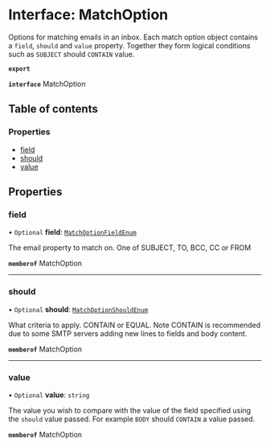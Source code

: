 # Interface: MatchOption

Options for matching emails in an inbox. Each match option object contains a `field`, `should` and `value` property. Together they form logical conditions such as `SUBJECT` should `CONTAIN` value.

**`export`**

**`interface`** MatchOption

## Table of contents

### Properties

- [field](MatchOption.md#field)
- [should](MatchOption.md#should)
- [value](MatchOption.md#value)

## Properties

### field

• `Optional` **field**: [`MatchOptionFieldEnum`](../enums/MatchOptionFieldEnum.md)

The email property to match on. One of SUBJECT, TO, BCC, CC or FROM

**`memberof`** MatchOption

___

### should

• `Optional` **should**: [`MatchOptionShouldEnum`](../enums/MatchOptionShouldEnum.md)

What criteria to apply. CONTAIN or EQUAL. Note CONTAIN is recommended due to some SMTP servers adding new lines to fields and body content.

**`memberof`** MatchOption

___

### value

• `Optional` **value**: `string`

The value you wish to compare with the value of the field specified using the `should` value passed. For example `BODY` should `CONTAIN` a value passed.

**`memberof`** MatchOption
